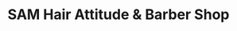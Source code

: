 ---
title: "SAM Hair Attitude & Barber Shop"
url: /lugano/sam-hair-attitude-und-barber-shop/
shop: Friseur
---